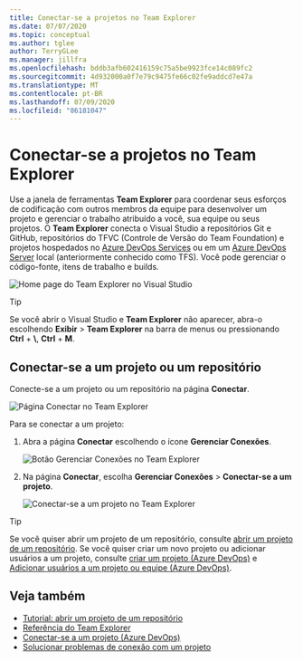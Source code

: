 ```yaml
---
title: Conectar-se a projetos no Team Explorer
ms.date: 07/07/2020
ms.topic: conceptual
ms.author: tglee
author: TerryGLee
ms.manager: jillfra
ms.openlocfilehash: bddb3afb602416159c75a5be9923fce14c089fc2
ms.sourcegitcommit: 4d932000a0f7e79c9475fe66c02fe9addcd7e47a
ms.translationtype: MT
ms.contentlocale: pt-BR
ms.lasthandoff: 07/09/2020
ms.locfileid: "86181047"
---
```

# <a name="connect-to-projects-in-team-explorer"></a>Conectar-se a projetos no Team Explorer

Use a janela de ferramentas **Team Explorer** para coordenar seus esforços de codificação com outros membros da equipe para desenvolver um projeto e gerenciar o trabalho atribuído a você, sua equipe ou seus projetos. O **Team Explorer** conecta o Visual Studio a repositórios Git e GitHub, repositórios do TFVC (Controle de Versão do Team Foundation) e projetos hospedados no [Azure DevOps Services](/azure/devops/user-guide/what-is-azure-devops-services) ou em um [Azure DevOps Server](/azure/devops/index-all) local (anteriormente conhecido como TFS). Você pode gerenciar o código-fonte, itens de trabalho e builds.

![Home page do Team Explorer no Visual Studio](media/team-explorer/team-explorer.png)

> [!TIP]
> Se você abrir o Visual Studio e **Team Explorer** não aparecer, abra-o escolhendo **Exibir**  >  **Team Explorer** na barra de menus ou pressionando **Ctrl** + **&#92;**, **Ctrl** + **M**.

## <a name="connect-to-a-project-or-repository"></a>Conectar-se a um projeto ou um repositório

Conecte-se a um projeto ou um repositório na página **Conectar**.

![Página Conectar no Team Explorer](media/team-explorer/connect.png)

Para se conectar a um projeto:

1. Abra a página **Conectar** escolhendo o ícone **Gerenciar Conexões**.

   ![Botão Gerenciar Conexões no Team Explorer](media/team-explorer/manage-connections.png)

1. Na página **Conectar**, escolha **Gerenciar Conexões** > **Conectar-se a um projeto**.

   ![Conectar-se a um projeto no Team Explorer](media/team-explorer/connect-project.png)

> [!TIP]
> Se você quiser abrir um projeto de um repositório, consulte [abrir um projeto de um repositório](../get-started/tutorial-open-project-from-repo.md). Se você quiser criar um novo projeto ou adicionar usuários a um projeto, consulte [criar um projeto (Azure DevOps)](/azure/devops/organizations/projects/create-project) e [Adicionar usuários a um projeto ou equipe (Azure DevOps)](/azure/devops/organizations/security/add-users-team-project).

## <a name="see-also"></a>Veja também

- [Tutorial: abrir um projeto de um repositório](../get-started/tutorial-open-project-from-repo.md)
- [Referência do Team Explorer](reference/team-explorer-reference.md)
- [Conectar-se a um projeto (Azure DevOps)](/azure/devops/organizations/projects/connect-to-projects)
- [Solucionar problemas de conexão com um projeto](/azure/devops/user-guide/troubleshoot-connection?view=azure-devops)
